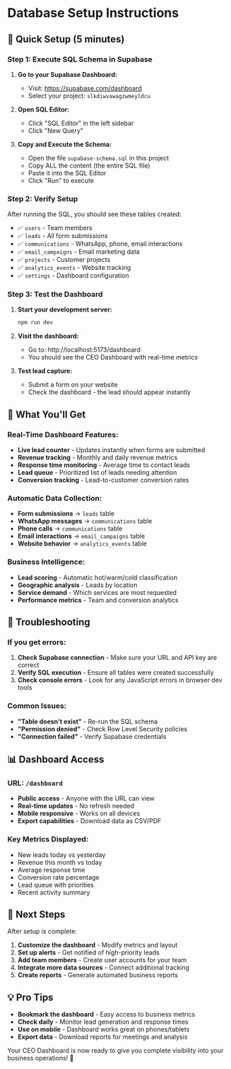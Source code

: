 # Database Setup Instructions

## 🚀 Quick Setup (5 minutes)

### Step 1: Execute SQL Schema in Supabase

1. **Go to your Supabase Dashboard:**
   - Visit: https://supabase.com/dashboard
   - Select your project: `slkdiwvawagzwmeyldcu`

2. **Open SQL Editor:**
   - Click "SQL Editor" in the left sidebar
   - Click "New Query"

3. **Copy and Execute the Schema:**
   - Open the file `supabase-schema.sql` in this project
   - Copy ALL the content (the entire SQL file)
   - Paste it into the SQL Editor
   - Click "Run" to execute

### Step 2: Verify Setup

After running the SQL, you should see these tables created:
- ✅ `users` - Team members
- ✅ `leads` - All form submissions
- ✅ `communications` - WhatsApp, phone, email interactions
- ✅ `email_campaigns` - Email marketing data
- ✅ `projects` - Customer projects
- ✅ `analytics_events` - Website tracking
- ✅ `settings` - Dashboard configuration

### Step 3: Test the Dashboard

1. **Start your development server:**
   ```bash
   npm run dev
   ```

2. **Visit the dashboard:**
   - Go to: http://localhost:5173/dashboard
   - You should see the CEO Dashboard with real-time metrics

3. **Test lead capture:**
   - Submit a form on your website
   - Check the dashboard - the lead should appear instantly

## 🎯 What You'll Get

### Real-Time Dashboard Features:
- **Live lead counter** - Updates instantly when forms are submitted
- **Revenue tracking** - Monthly and daily revenue metrics
- **Response time monitoring** - Average time to contact leads
- **Lead queue** - Prioritized list of leads needing attention
- **Conversion tracking** - Lead-to-customer conversion rates

### Automatic Data Collection:
- **Form submissions** → `leads` table
- **WhatsApp messages** → `communications` table
- **Phone calls** → `communications` table
- **Email interactions** → `email_campaigns` table
- **Website behavior** → `analytics_events` table

### Business Intelligence:
- **Lead scoring** - Automatic hot/warm/cold classification
- **Geographic analysis** - Leads by location
- **Service demand** - Which services are most requested
- **Performance metrics** - Team and conversion analytics

## 🔧 Troubleshooting

### If you get errors:
1. **Check Supabase connection** - Make sure your URL and API key are correct
2. **Verify SQL execution** - Ensure all tables were created successfully
3. **Check console errors** - Look for any JavaScript errors in browser dev tools

### Common Issues:
- **"Table doesn't exist"** - Re-run the SQL schema
- **"Permission denied"** - Check Row Level Security policies
- **"Connection failed"** - Verify Supabase credentials

## 📊 Dashboard Access

### URL: `/dashboard`
- **Public access** - Anyone with the URL can view
- **Real-time updates** - No refresh needed
- **Mobile responsive** - Works on all devices
- **Export capabilities** - Download data as CSV/PDF

### Key Metrics Displayed:
- New leads today vs yesterday
- Revenue this month vs today
- Average response time
- Conversion rate percentage
- Lead queue with priorities
- Recent activity summary

## 🚀 Next Steps

After setup is complete:

1. **Customize the dashboard** - Modify metrics and layout
2. **Set up alerts** - Get notified of high-priority leads
3. **Add team members** - Create user accounts for your team
4. **Integrate more data sources** - Connect additional tracking
5. **Create reports** - Generate automated business reports

## 💡 Pro Tips

- **Bookmark the dashboard** - Easy access to business metrics
- **Check daily** - Monitor lead generation and response times
- **Use on mobile** - Dashboard works great on phones/tablets
- **Export data** - Download reports for meetings and analysis

Your CEO Dashboard is now ready to give you complete visibility into your business operations! 🎉







